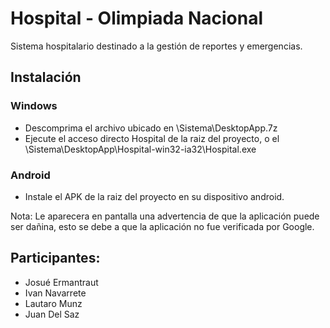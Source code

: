 # Hospital - Olimpiada Nacional

Sistema hospitalario destinado a la gestión de reportes y emergencias.

## Instalación
### Windows
- Descomprima el archivo ubicado en \Sistema\DesktopApp.7z
- Ejecute el acceso directo Hospital de la raiz del proyecto, o el \Sistema\DesktopApp\Hospital-win32-ia32\Hospital.exe

### Android
- Instale el APK de la raiz del proyecto en su dispositivo android.

Nota: Le aparecera en pantalla una advertencia de que la aplicación puede ser dañina, esto se debe a que la aplicación no fue verificada por Google.

## Participantes:
- Josué Ermantraut
- Ivan Navarrete
- Lautaro Munz
- Juan Del Saz
